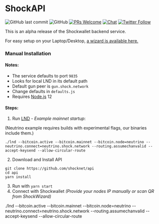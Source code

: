 <h1>ShockAPI</h1>

![GitHub last commit](https://img.shields.io/github/last-commit/shocknet/wallet?style=flat-square)
![GitHub](https://img.shields.io/github/license/shocknet/api?label=license&style=flat-square)
[![PRs Welcome](https://img.shields.io/badge/PRs-welcome-brightgreen.svg?style=flat-square)](http://makeapullrequest.com) 
[![Chat](https://img.shields.io/badge/chat-on%20Telegram-blue?style=flat-square)](https://t.me/Shockwallet)
[![Twitter Follow](https://img.shields.io/twitter/follow/ShockBTC?style=flat-square)](https://twitter.com/shockbtc)

<p></p>

This is an alpha release of the Shockwallet backend service.<br>

For easy setup on your Laptop/Desktop, [a wizard is available here.](https://github.com/shocknet/wizard)


### Manual Installation
#### Notes:
* The service defaults to port `9835` 
* Looks for local LND in its default path 
* Default gun peer is `gun.shock.network`
* Change defaults in `defaults.js`
* Requires [Node.js](https://nodejs.org) 12

#### Steps:
1) Run [LND](https://github.com/shocknet/lnd/releases) - *Example mainnet startup*:

(Neutrino example requires builds with experimental flags, our binaries include them.)

 ```./lnd --bitcoin.active --bitcoin.mainnet --bitcoin.node=neutrino --neutrino.connect=neutrino.shock.network --routing.assumechanvalid --accept-keysend --allow-circular-route```


2) Download and Install API

```
git clone https://github.com/shocknet/api
cd api
yarn install
```

3) Run with `yarn start`
4) Connect with Shockwallet *(Provide your nodes IP manually or scan QR from ShockWizard)*


./lnd --bitcoin.active --bitcoin.mainnet --bitcoin.node=neutrino --neutrino.connect=neutrino.shock.network --routing.assumechanvalid --accept-keysend --allow-circular-route
